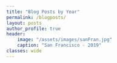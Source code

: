 ```yaml
---
title: "Blog Posts by Year"
permalink: /blogposts/
layout: posts
author_profile: true
header:
    image: "/assets/images/sanFran.jpg"
    caption: "San Francisco - 2019"
classes: wide
---
```

